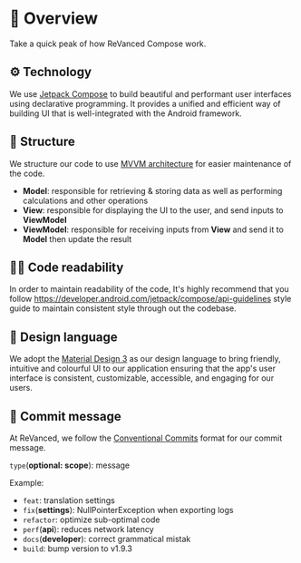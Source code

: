 # 💁 Overview
Take a quick peak of how ReVanced Compose work.

## ⚙️ Technology
We use [Jetpack Compose](https://developer.android.com/jetpack/compose) to 
build beautiful and performant user interfaces using declarative programming. 
It provides a unified and efficient way of building UI that is well-integrated with the Android framework. 

## 📂 Structure
We structure our code to use [MVVM architecture](https://developer.android.com/topic/libraries/architecture/viewmodel) for easier maintenance of the code. 

* **Model**: responsible for retrieving & storing data as well as performing calculations and other operations
* **View**: responsible for displaying the UI to the user, and send inputs to **ViewModel**
* **ViewModel**: responsible for receiving inputs from **View** and send it to **Model** then update the result

## 🧑‍💻 Code readability
In order to maintain readability of the code, It's highly recommend that you follow 
https://developer.android.com/jetpack/compose/api-guidelines style guide to maintain
consistent style through out the codebase. 

## 🎨 Design language
We adopt the [Material Design 3](https://m3.material.io) as our design language to 
bring friendly, intuitive and colourful UI to our application ensuring that the 
app's user interface is consistent, customizable, accessible, and engaging for our users. 

## 📃 Commit message
At ReVanced, we follow the [Conventional Commits](https://www.conventionalcommits.org/en/v1.0.0) 
format for our commit message. 

`type`(**optional: scope**): message

Example:
* `feat`: translation settings
* `fix`(**settings**): NullPointerException when exporting logs
* `refactor`: optimize sub-optimal code
* `perf`(**api**): reduces network latency
* `docs`(**developer**): correct grammatical mistak
* `build`: bump version to v1.9.3
